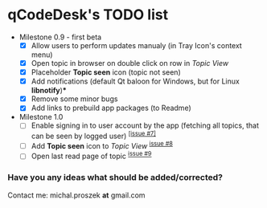# qCodeDesk's TODO list
* Milestone 0.9 - first beta
  - [x] Allow users to perform updates manualy (in Tray Icon's context menu) 
  - [x] Open topic in browser on double click on row in *Topic View*
  - [x] Placeholder **Topic seen** icon (topic not seen)
  - [x] Add notifications (default Qt baloon for Windows, but for Linux **libnotify**)__*__
  - [x] Remove some minor bugs 
  - [x] Add links to prebuild app packages (to Readme)
  
* Milestone 1.0
  - [ ] Enable signing in to user account by the app (fetching all topics, that can be seen by logged user) <sup>[[issue #7]](https://github.com/MrPoxipol/qcodedesk/issues/7)</sup>
  - [ ] Add **Topic seen** icon to *Topic View* <sup>[issue #8](https://github.com/MrPoxipol/qcodedesk/issues/8)</sup>
  - [ ] Open last read page of topic <sup>[issue #9](https://github.com/MrPoxipol/qcodedesk/issues/3)</sup>
  
### Have you any ideas what should be added/corrected?
Contact me: michal.proszek **at** gmail.com
